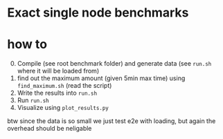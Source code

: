 # Exact single node benchmarks

# how to
0. Compile (see root benchmark folder) and generate data (see `run.sh` where it will be loaded from)
1. find out the maximum amount (given 5min max time) using `find_maximum.sh` (read the script)
2. Write the results into `run.sh`
3. Run `run.sh`
4. Visualize using `plot_results.py`

btw since the data is so small we just test e2e with loading, but again the overhead should be neligable
